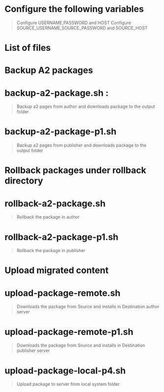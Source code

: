 # Configure the following variables
> Configure USERNAME,PASSWORD and HOST
> Configure SOURCE_USERNAME,SOURCE_PASSWORD and SOURCE_HOST

# List of files

# Backup A2 packages
# backup-a2-package.sh : 
> Backup a2 pages from author and downloads package to the output folder

# backup-a2-package-p1.sh
> Backup a2 pages from publisher and downloads package to the output folder

# Rollback packages under rollback directory
# rollback-a2-package.sh
> Rollback the package in author
# rollback-a2-package-p1.sh
> Rollback the package in publisher

# Upload migrated content 
# upload-package-remote.sh
> Downloads the package from Source and installs in Destination author server
# upload-package-remote-p1.sh
> Downloads the package from Source and installs in Destination publisher server
# upload-package-local-p4.sh
> Upload package to server from local system folder